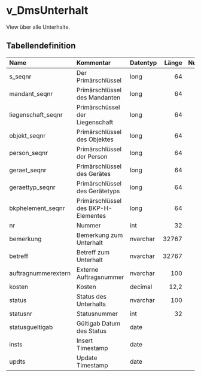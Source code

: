 # v_DmsUnterhalt

View über alle Unterhalte.

## Tabellendefinition

| Name                | Kommentar                           | Datentyp | Länge | Nullable |
| :------------------ | :---------------------------------- | :------- | ----: | :------: |
| s_seqnr             | Der Primärschlüssel                 | long     |    64 |    N     |
| mandant_seqnr       | Primärschlüssel des Mandanten       | long     |    64 |    N     |
| liegenschaft_seqnr  | Primärschüssel der Liegenschaft     | long     |    64 |    J     |
| objekt_seqnr        | Primärschlüssel des Objektes        | long     |    64 |    J     |
| person_seqnr        | Primärschlüssel der Person          | long     |    64 |    J     |
| geraet_seqnr        | Primärschlüssel des Gerätes         | long     |    64 |    J     |
| geraettyp_seqnr     | Primärschlüssel des Gerätetyps      | long     |    64 |    J     |
| bkphelement_seqnr   | Primärschlüssel des BKP-H-Elementes | long     |    64 |    J     |
| nr                  | Nummer                              | int      |    32 |    N     |
| bemerkung           | Bemerkung zum Unterhalt             | nvarchar | 32767 |    N     |
| betreff             | Betreff zum Unterhalt               | nvarchar | 32767 |    N     |
| auftragnummerextern | Externe Auftragsnummer              | nvarchar |   100 |    N     |
| kosten              | Kosten                              | decimal  |  12,2 |    J     |
| status              | Status des Unterhalts               | nvarchar |   100 |    N     |
| statusnr            | Statusnummer                        | int      |    32 |    N     |
| statusgueltigab     | Gültigab Datum des Status           | date     |       |    J     |
| insts               | Insert Timestamp                    | date     |       |    N     |
| updts               | Update Timestamp                    | date     |       |    N     |
